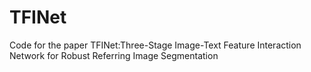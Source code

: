# TFINet
Code for the paper TFINet:Three-Stage Image-Text Feature Interaction Network for Robust Referring Image Segmentation
